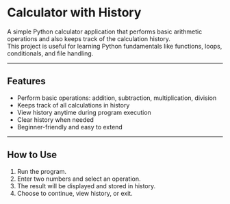 # Calculator with History

A simple Python calculator application that performs basic arithmetic operations and also keeps track of the calculation history.  
This project is useful for learning Python fundamentals like functions, loops, conditionals, and file handling.

---

## Features
- Perform basic operations: addition, subtraction, multiplication, division  
- Keeps track of all calculations in history  
- View history anytime during program execution  
- Clear history when needed  
- Beginner-friendly and easy to extend  

---

## How to Use
1. Run the program.  
2. Enter two numbers and select an operation.  
3. The result will be displayed and stored in history.  
4. Choose to continue, view history, or exit.  

